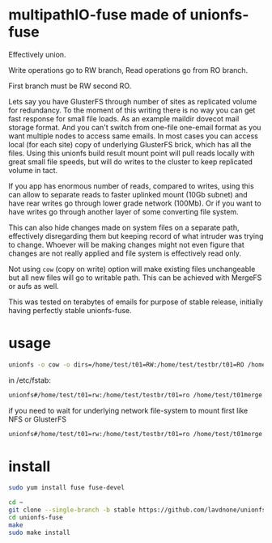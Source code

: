 
multipathIO-fuse made of unionfs-fuse
============

Effectively union.

Write operations go to RW branch, Read operations go from RO branch.

First branch must be RW second RO. 

Lets say you have GlusterFS through number of sites as replicated volume for redundancy. To the moment of this writing there is no way you can get fast response for small file loads. As an example maildir dovecot mail storage format. And you can't switch from one-file one-email format as you want multiple nodes to access same emails. In most cases you can access local (for each site) copy of underlying GlusterFS brick, which has all the files. Using this unionfs build result mount point will pull reads locally with great small file speeds, but will do writes to the cluster to keep replicated volume in tact. 

If you app has enormous number of reads, compared to writes, using this can allow to separate reads to faster uplinked mount (10Gb subnet) and have rear writes go through lower grade network (100Mb). Or if you want to have writes go through another layer of some converting file system.

This can also hide changes made on system files on a separate path, effectively disregarding them but keeping record of what intruder was trying to change. Whoever will be making changes might not even figure that changes are not really applied and file system is effectively read only.

Not using `cow` (copy on write) option will make existing files unchangeable but all new files will go to writable path. This can be achieved with MergeFS or aufs as well.

This was tested on terabytes of emails for purpose of stable release, initially having perfectly stable unionfs-fuse.

usage
============
```bash
unionfs -o cow -o dirs=/home/test/t01=RW:/home/test/testbr/t01=RO /home/test/t01merge
```

in /etc/fstab:
```bash
unionfs#/home/test/t01=rw:/home/test/testbr/t01=ro /home/test/t01merge fuse allow_other,cow,direct_io,_netdev 0 0
```

if you need to wait for underlying network file-system to mount first like NFS or GlusterFS
```bash
unionfs#/home/test/t01=rw:/home/test/testbr/t01=ro /home/test/t01merge fuse x-systemd.requires-mounts-for=/home/test/t01,allow_other,cow,direct_io,_netdev 0 0
```

install
============

```bash
sudo yum install fuse fuse-devel

cd ~
git clone --single-branch -b stable https://github.com/lavdnone/unionfs-fuse.git
cd unionfs-fuse
make
sudo make install
```
